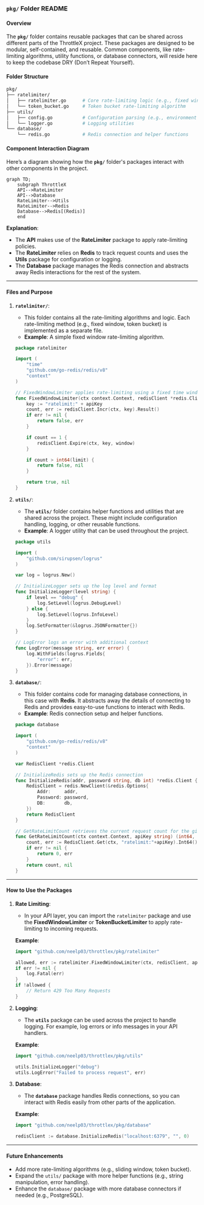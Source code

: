 ### **`pkg/` Folder README**

#### **Overview**
The **`pkg/`** folder contains reusable packages that can be shared across different parts of the ThrottleX project. These packages are designed to be modular, self-contained, and reusable. Common components, like rate-limiting algorithms, utility functions, or database connectors, will reside here to keep the codebase DRY (Don’t Repeat Yourself).

#### **Folder Structure**

```bash
pkg/
├── ratelimiter/
│   ├── ratelimiter.go      # Core rate-limiting logic (e.g., fixed window, sliding window)
│   └── token_bucket.go     # Token bucket rate-limiting algorithm
├── utils/
│   ├── config.go           # Configuration parsing (e.g., environment variables)
│   └── logger.go           # Logging utilities
└── database/
    └── redis.go            # Redis connection and helper functions
```

#### **Component Interaction Diagram**

Here’s a diagram showing how the **`pkg/`** folder's packages interact with other components in the project.

```mermaid
graph TD;
    subgraph ThrottleX
    API-->RateLimiter
    API-->Database
    RateLimiter-->Utils
    RateLimiter-->Redis
    Database-->Redis[(Redis)]
    end
```

**Explanation**:
- The **API** makes use of the **RateLimiter** package to apply rate-limiting policies.
- The **RateLimiter** relies on **Redis** to track request counts and uses the **Utils** package for configuration or logging.
- The **Database** package manages the Redis connection and abstracts away Redis interactions for the rest of the system.

---

#### **Files and Purpose**

1. **`ratelimiter/`**:  
   - This folder contains all the rate-limiting algorithms and logic. Each rate-limiting method (e.g., fixed window, token bucket) is implemented as a separate file.
   - **Example**: A simple fixed window rate-limiting algorithm.

   ```go
   package ratelimiter

   import (
       "time"
       "github.com/go-redis/redis/v8"
       "context"
   )

   // FixedWindowLimiter applies rate-limiting using a fixed time window.
   func FixedWindowLimiter(ctx context.Context, redisClient *redis.Client, apiKey string, limit int, window time.Duration) (bool, error) {
       key := "ratelimit:" + apiKey
       count, err := redisClient.Incr(ctx, key).Result()
       if err != nil {
           return false, err
       }

       if count == 1 {
           redisClient.Expire(ctx, key, window)
       }

       if count > int64(limit) {
           return false, nil
       }

       return true, nil
   }
   ```

2. **`utils/`**:  
   - The **`utils/`** folder contains helper functions and utilities that are shared across the project. These might include configuration handling, logging, or other reusable functions.
   - **Example**: A logger utility that can be used throughout the project.

   ```go
   package utils

   import (
       "github.com/sirupsen/logrus"
   )

   var log = logrus.New()

   // InitializeLogger sets up the log level and format
   func InitializeLogger(level string) {
       if level == "debug" {
           log.SetLevel(logrus.DebugLevel)
       } else {
           log.SetLevel(logrus.InfoLevel)
       }
       log.SetFormatter(&logrus.JSONFormatter{})
   }

   // LogError logs an error with additional context
   func LogError(message string, err error) {
       log.WithFields(logrus.Fields{
           "error": err,
       }).Error(message)
   }
   ```

3. **`database/`**:  
   - This folder contains code for managing database connections, in this case with **Redis**. It abstracts away the details of connecting to Redis and provides easy-to-use functions to interact with Redis.
   - **Example**: Redis connection setup and helper functions.

   ```go
   package database

   import (
       "github.com/go-redis/redis/v8"
       "context"
   )

   var RedisClient *redis.Client

   // InitializeRedis sets up the Redis connection
   func InitializeRedis(addr, password string, db int) *redis.Client {
       RedisClient = redis.NewClient(&redis.Options{
           Addr:     addr,
           Password: password,
           DB:       db,
       })
       return RedisClient
   }

   // GetRateLimitCount retrieves the current request count for the given API key
   func GetRateLimitCount(ctx context.Context, apiKey string) (int64, error) {
       count, err := RedisClient.Get(ctx, "ratelimit:"+apiKey).Int64()
       if err != nil {
           return 0, err
       }
       return count, nil
   }
   ```

---

#### **How to Use the Packages**

1. **Rate Limiting**:
   - In your API layer, you can import the `ratelimiter` package and use the **FixedWindowLimiter** or **TokenBucketLimiter** to apply rate-limiting to incoming requests.

   **Example**:
   ```go
   import "github.com/neelp03/throttlex/pkg/ratelimiter"

   allowed, err := ratelimiter.FixedWindowLimiter(ctx, redisClient, apiKey, 100, time.Minute)
   if err != nil {
       log.Fatal(err)
   }
   if !allowed {
       // Return 429 Too Many Requests
   }
   ```

2. **Logging**:
   - The **`utils`** package can be used across the project to handle logging. For example, log errors or info messages in your API handlers.
   
   **Example**:
   ```go
   import "github.com/neelp03/throttlex/pkg/utils"

   utils.InitializeLogger("debug")
   utils.LogError("Failed to process request", err)
   ```

3. **Database**:
   - The **`database`** package handles Redis connections, so you can interact with Redis easily from other parts of the application.
   
   **Example**:
   ```go
   import "github.com/neelp03/throttlex/pkg/database"

   redisClient := database.InitializeRedis("localhost:6379", "", 0)
   ```

---

#### **Future Enhancements**
- Add more rate-limiting algorithms (e.g., sliding window, token bucket).
- Expand the `utils/` package with more helper functions (e.g., string manipulation, error handling).
- Enhance the `database/` package with more database connectors if needed (e.g., PostgreSQL).